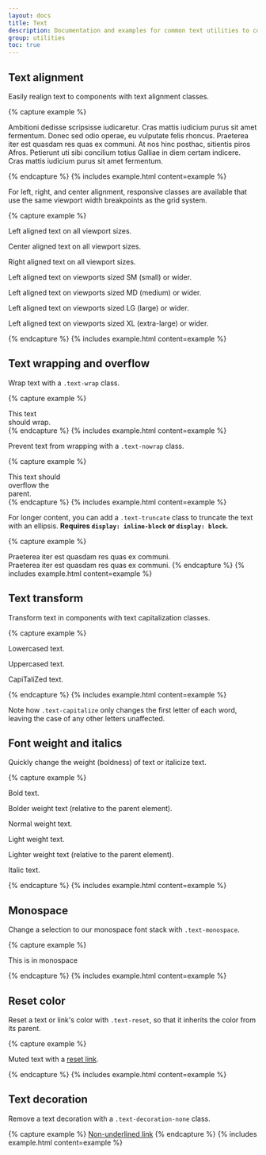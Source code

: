 ```yaml
---
layout: docs
title: Text
description: Documentation and examples for common text utilities to control alignment, wrapping, weight, and more.
group: utilities
toc: true
---
```


## Text alignment

Easily realign text to components with text alignment classes.

{% capture example %}
<p class="text-justify">Ambitioni dedisse scripsisse iudicaretur. Cras mattis iudicium purus sit amet fermentum. Donec sed odio operae, eu vulputate felis rhoncus. Praeterea iter est quasdam res quas ex communi. At nos hinc posthac, sitientis piros Afros. Petierunt uti sibi concilium totius Galliae in diem certam indicere. Cras mattis iudicium purus sit amet fermentum.</p>
{% endcapture %}
{% includes example.html content=example %}

For left, right, and center alignment, responsive classes are available that use the same viewport width breakpoints as the grid system.

{% capture example %}
<p class="text-left">Left aligned text on all viewport sizes.</p>
<p class="text-center">Center aligned text on all viewport sizes.</p>
<p class="text-right">Right aligned text on all viewport sizes.</p>

<p class="text-sm-left">Left aligned text on viewports sized SM (small) or wider.</p>
<p class="text-md-left">Left aligned text on viewports sized MD (medium) or wider.</p>
<p class="text-lg-left">Left aligned text on viewports sized LG (large) or wider.</p>
<p class="text-xl-left">Left aligned text on viewports sized XL (extra-large) or wider.</p>
{% endcapture %}
{% includes example.html content=example %}

## Text wrapping and overflow

Wrap text with a `.text-wrap` class.

{% capture example %}
<div class="badge badge-primary text-wrap" style="width: 6rem;">
  This text should wrap.
</div>
{% endcapture %}
{% includes example.html content=example %}

Prevent text from wrapping with a `.text-nowrap` class.

{% capture example %}
<div class="text-nowrap bd-highlight" style="width: 8rem;">
  This text should overflow the parent.
</div>
{% endcapture %}
{% includes example.html content=example %}

For longer content, you can add a `.text-truncate` class to truncate the text with an ellipsis. **Requires `display: inline-block` or `display: block`.**

{% capture example %}
<!-- Block level -->
<div class="row">
  <div class="col-2 text-truncate">
    Praeterea iter est quasdam res quas ex communi.
  </div>
</div>

<!-- Inline level -->
<span class="d-inline-block text-truncate" style="max-width: 150px;">
  Praeterea iter est quasdam res quas ex communi.
</span>
{% endcapture %}
{% includes example.html content=example %}

## Text transform

Transform text in components with text capitalization classes.

{% capture example %}
<p class="text-lowercase">Lowercased text.</p>
<p class="text-uppercase">Uppercased text.</p>
<p class="text-capitalize">CapiTaliZed text.</p>
{% endcapture %}
{% includes example.html content=example %}

Note how `.text-capitalize` only changes the first letter of each word, leaving the case of any other letters unaffected.

## Font weight and italics

Quickly change the weight (boldness) of text or italicize text.

{% capture example %}
<p class="font-weight-bold">Bold text.</p>
<p class="font-weight-bolder">Bolder weight text (relative to the parent element).</p>
<p class="font-weight-normal">Normal weight text.</p>
<p class="font-weight-light">Light weight text.</p>
<p class="font-weight-lighter">Lighter weight text (relative to the parent element).</p>
<p class="font-italic">Italic text.</p>
{% endcapture %}
{% includes example.html content=example %}

## Monospace

Change a selection to our monospace font stack with `.text-monospace`.

{% capture example %}
<p class="text-monospace">This is in monospace</p>
{% endcapture %}
{% includes example.html content=example %}

## Reset color

Reset a text or link's color with `.text-reset`, so that it inherits the color from its parent.

{% capture example %}
<p class="text-muted">
  Muted text with a <a href="#" class="text-reset">reset link</a>.
</p>
{% endcapture %}
{% includes example.html content=example %}

## Text decoration

Remove a text decoration with a `.text-decoration-none` class.

{% capture example %}
<a href="#" class="text-decoration-none">Non-underlined link</a>
{% endcapture %}
{% includes example.html content=example %}

